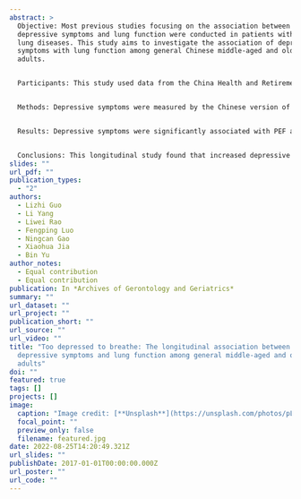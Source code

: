 ```yaml
---
abstract: >
  Objective: Most previous studies focusing on the association between
  depressive symptoms and lung function were conducted in patients with chronic
  lung diseases. This study aims to investigate the association of depressive
  symptoms with lung function among general Chinese middle-aged and older
  adults.


  Participants: This study used data from the China Health and Retirement Longitudinal Study (CHARLS). Analyses were conducted with data from three waves (2011, 2013, and 2015) and restricted to those respondents aged 45 and older. Finally, 9,487 individuals [mean age (SD)=58.47 (9.19); female, 53.1%] were included in analysis. 


  Methods: Depressive symptoms were measured by the Chinese version of 10-item Center for Epidemiological Studies Depression Scale (CESD-10). Lung function was assessed by peak expiratory flow (PEF). Two-level linear mixed growth models were used to evaluate the longitudinal association between depressive symptoms and PEF.


  Results: Depressive symptoms were significantly associated with PEF among general middle-aged and older adults (b=-1.85, p<0.001) after adjusting for multiple confounding factors. A significant interaction between depressive symptoms and gender was found (b=1.29, p<0.001). The association between depressive symptoms and PEF was greater for men (b=-2.36, p<0.001) than for women (b=-1.46, p<0.001).


  Conclusions: This longitudinal study found that increased depressive symptoms were associated with reduced PEF in middle-aged and older adults in China. Compared with women, men with a higher level of depressive symptoms experienced a greater decrement in PEF. Our findings suggest that it is possible to reduce the effects of PEF by improving psychological health among general middle-aged and older populations.
slides: ""
url_pdf: ""
publication_types:
  - "2"
authors:
  - Lizhi Guo
  - Li Yang
  - Liwei Rao
  - Fengping Luo
  - Ningcan Gao
  - Xiaohua Jia
  - Bin Yu
author_notes:
  - Equal contribution
  - Equal contribution
publication: In *Archives of Gerontology and Geriatrics*
summary: ""
url_dataset: ""
url_project: ""
publication_short: ""
url_source: ""
url_video: ""
title: "Too depressed to breathe: The longitudinal association between
  depressive symptoms and lung function among general middle-aged and older
  adults"
doi: ""
featured: true
tags: []
projects: []
image:
  caption: "Image credit: [**Unsplash**](https://unsplash.com/photos/pLCdAaMFLTE)"
  focal_point: ""
  preview_only: false
  filename: featured.jpg
date: 2022-08-25T14:20:49.321Z
url_slides: ""
publishDate: 2017-01-01T00:00:00.000Z
url_poster: ""
url_code: ""
---
```


